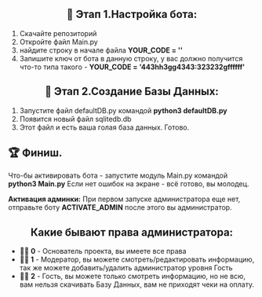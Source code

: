 
<center><h2>🎯 Этап 1.Настройка бота:</h2></center>
<ol>
<li> Скачайте репозиторий</li>
<li> Откройте файл Main.py</li>
<li> найдите строку в начале файла <b>YOUR_CODE = ''</b></li>
<li>Запишите ключ от бота в данную строку, у вас должно получится что-то типа такого - <b>YOUR_CODE = '443hh3gg4343:323232gffffff'</b></li>
</ol>
<center><h2>🎯 Этап 2.Создание Базы Данных:</h2></center>
<ol>
    <li>Запустите файл defaultDB.py командой <b>python3 defaultDB.py</b></li>
    <li>Появится новый файл sqlitedb.db</li>
    <li>Этот файл и есть ваша голая база данных. Готово.</li>
</ol>
</center><h2>🏆 Финиш.</h2></center> 
Что-бы активировать бота  -  запустите модуль Main.py командой <b>python3 Main.py</b>
Если нет ошибок на экране - всё готово, вы молодец.

<b>Активация админки:</b> При первом запуске администратора еще нет, отправьте боту <b>ACTIVATE_ADMIN</b> после этого вы администратор.

<center><h2>Какие бывают права администратора:</h2></center>
<ul>
<li>
👮‍♂️ <b>0</b> - Основатель проекта, вы имеете все права
</li>
  <li>
👮‍♂️ <b>1</b> - Модератор, вы можете смотреть/редактировать информацию, так же можете добавить/удалить администратор уровня Гость
</li>
    <li>
👮‍♂️ <b>2</b> - Гость, вы можете только смотреть информацию, но не всю, вам нельзя скачивать Базу Данных, вам не приходят чеки на оплату.
</li>
</ul>
